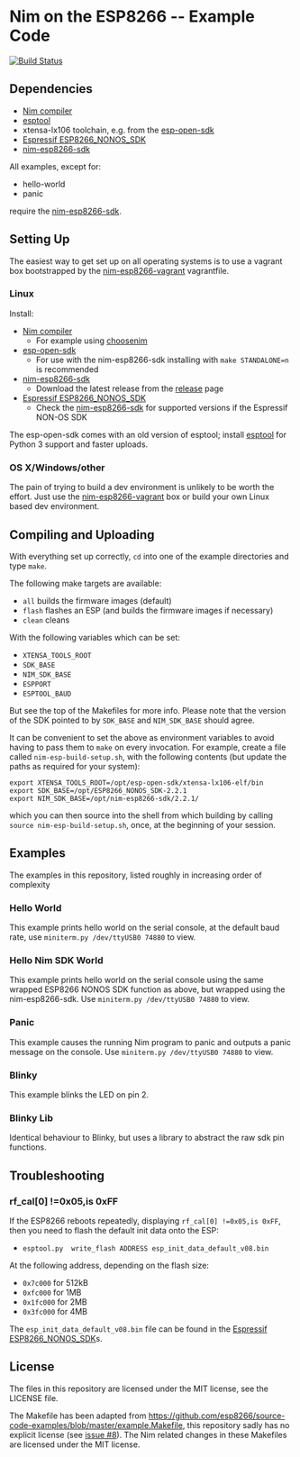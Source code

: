# Nim on the ESP8266 -- Example Code

[![Build Status](https://travis-ci.org/clj/nim-esp8266-examples.svg?branch=master)](https://travis-ci.org/clj/nim-esp8266-examples)

## Dependencies

* [Nim compiler](https://nim-lang.org)
* [esptool](https://github.com/espressif/esptool)
* xtensa-lx106 toolchain, e.g. from the [esp-open-sdk](https://github.com/pfalcon/esp-open-sdk)
* [Espressif ESP8266_NONOS_SDK](https://github.com/espressif/ESP8266_NONOS_SDK)
* [nim-esp8266-sdk](https://github.com/clj/nim-esp8266-sdk)

All examples, except for:

* hello-world
* panic

require the [nim-esp8266-sdk](https://github.com/clj/nim-esp8266-examples).

## Setting Up

The easiest way to get set up on all operating systems is to use a vagrant box bootstrapped by the [nim-esp8266-vagrant](https://github.com/clj/nim-esp8266-vagrant) vagrantfile.

### Linux

Install:

* [Nim compiler](https://nim-lang.org)
  - For example using [choosenim](https://github.com/dom96/choosenim)
* [esp-open-sdk](https://github.com/pfalcon/esp-open-sdk)
  - For use with the nim-esp8266-sdk installing with `make STANDALONE=n` is recommended
* [nim-esp8266-sdk](https://github.com/clj/nim-esp8266-examples)
  - Download the latest release from the [release](https://github.com/clj/nim-esp8266-examples/releases) page
* [Espressif ESP8266_NONOS_SDK](https://github.com/espressif/ESP8266_NONOS_SDK)
  - Check the [nim-esp8266-sdk](https://github.com/clj/nim-esp8266-examples) for supported versions if the Espressif NON-OS SDK

The esp-open-sdk comes with an old version of esptool; install [esptool](https://github.com/espressif/esptool) for Python 3 support and faster uploads.

### OS X/Windows/other

The pain of trying to build a dev environment is unlikely to be worth the effort. Just use the [nim-esp8266-vagrant](https://github.com/clj/nim-esp8266-vagrant) box or build your own Linux based dev environment.

## Compiling and Uploading

With everything set up correctly, `cd` into one of the example directories and type `make`.

The following make targets are available:

* `all` builds the firmware images (default)
* `flash` flashes an ESP (and builds the firmware images if necessary)
* `clean` cleans

With the following variables which can be set:

* `XTENSA_TOOLS_ROOT`
* `SDK_BASE`
* `NIM_SDK_BASE`
* `ESPPORT`
* `ESPTOOL_BAUD`

But see the top of the Makefiles for more info. Please note that the version of the SDK pointed to by `SDK_BASE` and `NIM_SDK_BASE` should agree.

It can be convenient to set the above as environment variables to avoid having to pass them to `make` on every invocation. For example, create a file called `nim-esp-build-setup.sh`, with the following contents (but update the paths as required for your system):
```
export XTENSA_TOOLS_ROOT=/opt/esp-open-sdk/xtensa-lx106-elf/bin
export SDK_BASE=/opt/ESP8266_NONOS_SDK-2.2.1
export NIM_SDK_BASE=/opt/nim-esp8266-sdk/2.2.1/
```

which you can then source into the shell from which building by calling `source nim-esp-build-setup.sh`, once, at the beginning of your session.

## Examples

The examples in this repository, listed roughly in increasing order of complexity

### Hello World

This example prints hello world on the serial console, at the default baud rate, use `miniterm.py /dev/ttyUSB0 74880` to view.

### Hello Nim SDK World

This example prints hello world on the serial console using the same wrapped ESP8266 NONOS SDK function as above, but wrapped using the nim-esp8266-sdk. Use `miniterm.py /dev/ttyUSB0 74880` to view.

### Panic

This example causes the running Nim program to panic and outputs a panic message on the console. Use `miniterm.py /dev/ttyUSB0 74880` to view.

### Blinky

This example blinks the LED on pin 2.

### Blinky Lib

Identical behaviour to Blinky, but uses a library to abstract the raw sdk pin functions.

## Troubleshooting

### rf_cal[0] !=0x05,is 0xFF

If the ESP8266 reboots repeatedly, displaying `rf_cal[0] !=0x05,is 0xFF`, then you need to flash the default init data onto the ESP:

* `esptool.py  write_flash ADDRESS esp_init_data_default_v08.bin`

At the following address, depending on the flash size:

* `0x7c000` for 512kB
* `0xfc000` for 1MB
* `0x1fc000` for 2MB
* `0x3fc000` for 4MB

The `esp_init_data_default_v08.bin` file can be found in the [Espressif ESP8266_NONOS_SDK](https://github.com/espressif/ESP8266_NONOS_SDK)s.

## License

The files in this repository are licensed under the MIT license, see the LICENSE file.

The Makefile has been adapted from https://github.com/esp8266/source-code-examples/blob/master/example.Makefile, this repository sadly has no explicit license (see [issue #8](https://github.com/esp8266/source-code-examples/issues/8)). The Nim related changes in these Makefiles are licensed under the MIT license.
